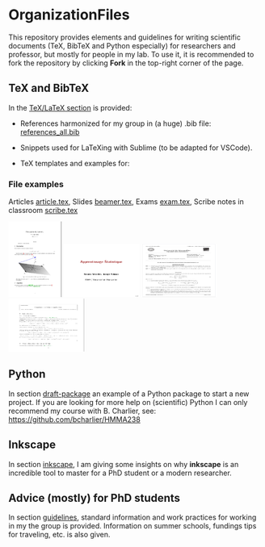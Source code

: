 # OrganizationFiles

This repository provides elements and guidelines for writing scientific documents (TeX, BibTeX and Python especially) for researchers and professor, but mostly for people in my lab.
To use it, it is recommended to fork the repository by clicking **Fork** in the top-right corner of the page.


## TeX and BibTeX
In the [TeX/LaTeX section](tex/REAMDE.md) is provided:

- References harmonized for my group in (a huge) .bib file: [references_all.bib](tex/biblio/references_all.bib)

- Snippets used for LaTeXing with Sublime (to be adapted for VSCode).

- TeX templates and examples for:

### File examples
Articles [article.tex](tex/draft-article/article.tex), Slides [beamer.tex](tex/draft-beamer/beamer.tex), Exams [exam.tex](tex/draft-exam/exam.tex), Scribe notes in classroom [scribe.tex](tex/draft-scribe/scribe.tex)


[<img src="sharedimages/article.png" width="105" height="150">](tex/draft-article/article.tex)
[<img src="sharedimages/beamer.png" width="150" height="105">](tex/draft-beamer/beamer.tex)
[<img src="sharedimages/examen.png" width="150" height="105">](tex/draft-exam/exam.tex)
[<img src="sharedimages/scribe.png" width="150" height="105">](tex/draft-scribe/scribe.tex)

## Python
In section [draft-package](python/draft-package/README.md) 
an example of a Python package
 to start a new project.
If you are looking for more help on (scientific) Python I can only recommend my course with B. Charlier, see: https://github.com/bcharlier/HMMA238 


## Inkscape
In section [inkscape](inkscape/README.md), I am giving some insights on why **inkscape** is an incredible tool to master for a PhD student or a modern researcher. 


## Advice (mostly) for PhD students
In section [guidelines](guidelines/README), standard information and work practices for working in my the group is provided. Information on summer schools, fundings tips for traveling, etc. is also given. 
